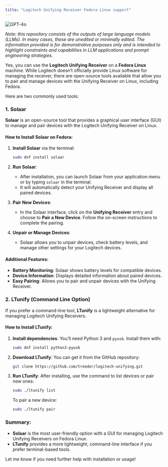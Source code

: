 ```yaml
---
title: "Logitech Unifying Receiver Fedora Linux support"
---
```

![GPT-4o](https://img.shields.io/badge/GPT--4o-3333FF?style=for-the-badge&logo=openai&logoColor=white)



*Note: this repository consists of the outputs of large language models (LLMs). In many cases, these are unedited or minimally edited. The information provided is for demonstrative purposes only and is intended to highlight constraints and capabilities in LLM applications and prompt engineering strategies.*


Yes, you can use the **Logitech Unifying Receiver** on a **Fedora Linux** machine. While Logitech doesn’t officially provide Linux software for managing the receiver, there are open-source tools available that allow you to pair and manage devices with the Unifying Receiver on Linux, including Fedora.

Here are two commonly used tools:

### 1. **Solaar**
**Solaar** is an open-source tool that provides a graphical user interface (GUI) to manage and pair devices with the Logitech Unifying Receiver on Linux.

#### How to Install Solaar on Fedora:
1. **Install Solaar** via the terminal:
   ```bash
   sudo dnf install solaar
   ```

2. **Run Solaar**:
   - After installation, you can launch Solaar from your application menu or by typing `solaar` in the terminal.
   - It will automatically detect your Unifying Receiver and display all paired devices.

3. **Pair New Devices**:
   - In the Solaar interface, click on the **Unifying Receiver** entry and choose to **Pair a New Device**. Follow the on-screen instructions to complete the pairing.

4. **Unpair or Manage Devices**:
   - Solaar allows you to unpair devices, check battery levels, and manage other settings for your Logitech devices.

#### Additional Features:
- **Battery Monitoring**: Solaar shows battery levels for compatible devices.
- **Device Information**: Displays detailed information about paired devices.
- **Easy Pairing**: Allows you to pair and unpair devices with the Unifying Receiver.

### 2. **LTunify** (Command Line Option)
If you prefer a command-line tool, **LTunify** is a lightweight alternative for managing Logitech Unifying Receivers.

#### How to Install LTunify:
1. **Install dependencies**:
   You’ll need Python 3 and `pyusb`. Install them with:
   ```bash
   sudo dnf install python3-pyusb
   ```

2. **Download LTunify**:
   You can get it from the GitHub repository:
   ```bash
   git clone https://github.com/treeder/logitech-unifying.git
   ```

3. **Run LTunify**:
   After installing, use the command to list devices or pair new ones:
   ```bash
   sudo ./ltunify list
   ```

   To pair a new device:
   ```bash
   sudo ./ltunify pair
   ```

### Summary:
- **Solaar** is the most user-friendly option with a GUI for managing Logitech Unifying Receivers on Fedora Linux.
- **LTunify** provides a more lightweight, command-line interface if you prefer terminal-based tools.

Let me know if you need further help with installation or usage!
